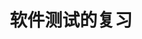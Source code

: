 ---
title: 软件测试的复习
published: 2025-04-23
description: 软件测试的复习，重点为学校可见内容
tags: [software-test, review]
category: course
draft: false
---